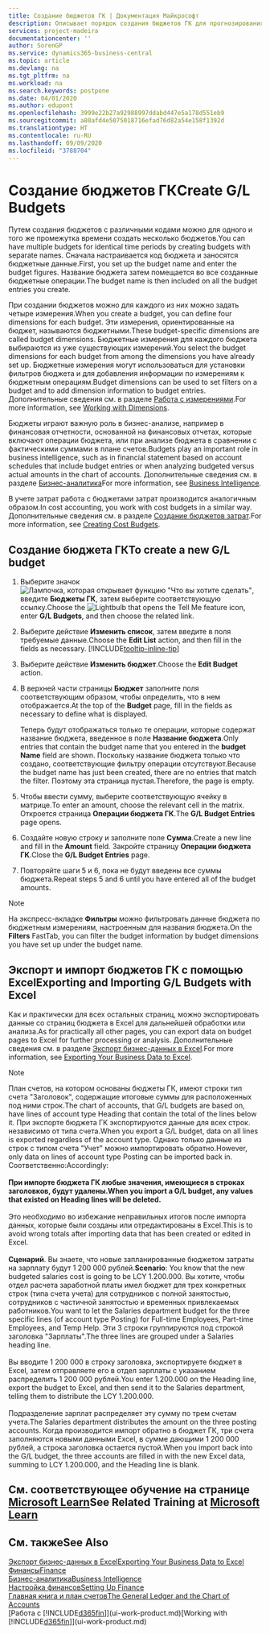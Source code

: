 ```yaml
---
title: Создание бюджетов ГК | Документация Майкрософт
description: Описывает порядок создания бюджетов ГК для прогнозирования различных финансовых действий и назначения измерений для целей бизнес-анализа.
services: project-madeira
documentationcenter: ''
author: SorenGP
ms.service: dynamics365-business-central
ms.topic: article
ms.devlang: na
ms.tgt_pltfrm: na
ms.workload: na
ms.search.keywords: postpone
ms.date: 04/01/2020
ms.author: edupont
ms.openlocfilehash: 3999e22b27a92988997ddabd447e5a178d551eb9
ms.sourcegitcommit: a80afd4e5075018716efad76d82a54e158f1392d
ms.translationtype: HT
ms.contentlocale: ru-RU
ms.lasthandoff: 09/09/2020
ms.locfileid: "3788704"
---
```

# <a name="create-gl-budgets"></a><span data-ttu-id="62424-103">Создание бюджетов ГК</span><span class="sxs-lookup"><span data-stu-id="62424-103">Create G/L Budgets</span></span>
<span data-ttu-id="62424-104">Путем создания бюджетов с различными кодами можно для одного и того же промежутка времени создать несколько бюджетов.</span><span class="sxs-lookup"><span data-stu-id="62424-104">You can have multiple budgets for identical time periods by creating budgets with separate names.</span></span> <span data-ttu-id="62424-105">Сначала настраивается код бюджета и заносятся бюджетные данные.</span><span class="sxs-lookup"><span data-stu-id="62424-105">First, you set up the budget name and enter the budget figures.</span></span> <span data-ttu-id="62424-106">Название бюджета затем помещается во все созданные бюджетные операции.</span><span class="sxs-lookup"><span data-stu-id="62424-106">The budget name is then included on all the budget entries you create.</span></span>  

<span data-ttu-id="62424-107">При создании бюджетов можно для каждого из них можно задать четыре измерения.</span><span class="sxs-lookup"><span data-stu-id="62424-107">When you create a budget, you can define four dimensions for each budget.</span></span> <span data-ttu-id="62424-108">Эти измерения, ориентированные на бюджет, называются бюджетными.</span><span class="sxs-lookup"><span data-stu-id="62424-108">These budget-specific dimensions are called budget dimensions.</span></span> <span data-ttu-id="62424-109">Бюджетные измерения для каждого бюджета выбираются из уже существующих измерений.</span><span class="sxs-lookup"><span data-stu-id="62424-109">You select the budget dimensions for each budget from among the dimensions you have already set up.</span></span> <span data-ttu-id="62424-110">Бюджетные измерения могут использоваться для установки фильтров бюджета и для добавления информации по измерениям к бюджетным операциям.</span><span class="sxs-lookup"><span data-stu-id="62424-110">Budget dimensions can be used to set filters on a budget and to add dimension information to budget entries.</span></span> <span data-ttu-id="62424-111">Дополнительные сведения см. в разделе [Работа с измерениями](finance-dimensions.md).</span><span class="sxs-lookup"><span data-stu-id="62424-111">For more information, see [Working with Dimensions](finance-dimensions.md).</span></span>

<span data-ttu-id="62424-112">Бюджеты играют важную роль в бизнес-анализе, например в финансовая отчетности, основанной на финансовых отчетах, которые включают операции бюджета, или при анализе бюджета в сравнении с фактическими суммами в плане счетов.</span><span class="sxs-lookup"><span data-stu-id="62424-112">Budgets play an important role in business intelligence, such as in financial statement based on account schedules that include budget entries or when analyzing budgeted versus actual amounts in the chart of accounts.</span></span> <span data-ttu-id="62424-113">Дополнительные сведения см. в разделе [Бизнес-аналитика](bi.md)</span><span class="sxs-lookup"><span data-stu-id="62424-113">For more information, see [Business Intelligence](bi.md).</span></span>

<span data-ttu-id="62424-114">В учете затрат работа с бюджетами затрат производится аналогичным образом.</span><span class="sxs-lookup"><span data-stu-id="62424-114">In cost accounting, you work with cost budgets in a similar way.</span></span> <span data-ttu-id="62424-115">Дополнительные сведения см. в разделе [Создание бюджетов затрат](finance-create-cost-budgets.md).</span><span class="sxs-lookup"><span data-stu-id="62424-115">For more information, see [Creating Cost Budgets](finance-create-cost-budgets.md).</span></span>    

## <a name="to-create-a-new-gl-budget"></a><span data-ttu-id="62424-116">Создание бюджета ГК</span><span class="sxs-lookup"><span data-stu-id="62424-116">To create a new G/L budget</span></span>  
1. <span data-ttu-id="62424-117">Выберите значок ![Лампочка, которая открывает функцию "Что вы хотите сделать"](media/ui-search/search_small.png "Что вы хотите сделать"), введите **Бюджеты ГК**, затем выберите соответствующую ссылку.</span><span class="sxs-lookup"><span data-stu-id="62424-117">Choose the ![Lightbulb that opens the Tell Me feature](media/ui-search/search_small.png "Tell me what you want to do") icon, enter **G/L Budgets**, and then choose the related link.</span></span>  
2. <span data-ttu-id="62424-118">Выберите действие **Изменить список**, затем введите в поля требуемые данные.</span><span class="sxs-lookup"><span data-stu-id="62424-118">Choose the **Edit List** action, and then fill in the fields as necessary.</span></span> [!INCLUDE[tooltip-inline-tip](includes/tooltip-inline-tip_md.md)]  
3. <span data-ttu-id="62424-119">Выберите действие **Изменить бюджет**.</span><span class="sxs-lookup"><span data-stu-id="62424-119">Choose the **Edit Budget** action.</span></span>
4. <span data-ttu-id="62424-120">В верхней части страницы **Бюджет** заполните поля соответствующим образом, чтобы определить, что в нем отображается.</span><span class="sxs-lookup"><span data-stu-id="62424-120">At the top of the **Budget** page, fill in the fields as necessary to define what is displayed.</span></span>  

    <span data-ttu-id="62424-121">Теперь будут отображаться только те операции, которые содержат название бюджета, введенное в поле **Название бюджета**.</span><span class="sxs-lookup"><span data-stu-id="62424-121">Only entries that contain the budget name that you entered in the **budget Name** field are shown.</span></span> <span data-ttu-id="62424-122">Поскольку название бюджета только что создано, соответствующие фильтру операции отсутствуют.</span><span class="sxs-lookup"><span data-stu-id="62424-122">Because the budget name has just been created, there are no entries that match the filter.</span></span> <span data-ttu-id="62424-123">Поэтому эта страница пустая.</span><span class="sxs-lookup"><span data-stu-id="62424-123">Therefore, the page is empty.</span></span>  
5. <span data-ttu-id="62424-124">Чтобы ввести сумму, выберите соответствующую ячейку в матрице.</span><span class="sxs-lookup"><span data-stu-id="62424-124">To enter an amount, choose the relevant cell in the matrix.</span></span> <span data-ttu-id="62424-125">Откроется страница **Операции бюджета ГК**.</span><span class="sxs-lookup"><span data-stu-id="62424-125">The **G/L Budget Entries** page opens.</span></span>  
6. <span data-ttu-id="62424-126">Создайте новую строку и заполните поле **Сумма**.</span><span class="sxs-lookup"><span data-stu-id="62424-126">Create a new line and fill in the **Amount** field.</span></span> <span data-ttu-id="62424-127">Закройте страницу **Операции бюджета ГК**.</span><span class="sxs-lookup"><span data-stu-id="62424-127">Close the **G/L Budget Entries** page.</span></span>  
7. <span data-ttu-id="62424-128">Повторяйте шаги 5 и 6, пока не будут введены все суммы бюджета.</span><span class="sxs-lookup"><span data-stu-id="62424-128">Repeat steps 5 and 6 until you have entered all of the budget amounts.</span></span>  

> [!NOTE]  
>  <span data-ttu-id="62424-129">На экспресс-вкладке **Фильтры** можно фильтровать данные бюджета по бюджетным измерениям, настроенным для названия бюджета.</span><span class="sxs-lookup"><span data-stu-id="62424-129">On the **Filters** FastTab, you can filter the budget information by budget dimensions you have set up under the budget name.</span></span>

## <a name="exporting-and-importing-gl-budgets-with-excel"></a><span data-ttu-id="62424-130">Экспорт и импорт бюджетов ГК с помощью Excel</span><span class="sxs-lookup"><span data-stu-id="62424-130">Exporting and Importing G/L Budgets with Excel</span></span>
<span data-ttu-id="62424-131">Как и практически для всех остальных страниц, можно экспортировать данные со страниц бюджета в Excel для дальнейшей обработки или анализа.</span><span class="sxs-lookup"><span data-stu-id="62424-131">As for practically all other pages, you can export data on budget pages to Excel for further processing or analysis.</span></span> <span data-ttu-id="62424-132">Дополнительные сведения см. в разделе [Экспорт бизнес-данных в Excel](about-export-data.md).</span><span class="sxs-lookup"><span data-stu-id="62424-132">For more information, see [Exporting Your Business Data to Excel](about-export-data.md).</span></span>

> [!NOTE]
> <span data-ttu-id="62424-133">План счетов, на котором основаны бюджеты ГК, имеют строки тип счета "Заголовок", содержащие итоговые суммы для расположенных под ними строк.</span><span class="sxs-lookup"><span data-stu-id="62424-133">The chart of accounts, that G/L budgets are based on, have lines of account type Heading that contain the total of the lines below it.</span></span> <span data-ttu-id="62424-134">При экспорте бюджета ГК экспортируются данные для всех строк. независимо от типа счета.</span><span class="sxs-lookup"><span data-stu-id="62424-134">When you export a G/L budget, data on all lines is exported regardless of the account type.</span></span> <span data-ttu-id="62424-135">Однако только данные из строк с типом счета "Учет" можно импортировать обратно.</span><span class="sxs-lookup"><span data-stu-id="62424-135">However, only data on lines of account type Posting can be imported back in.</span></span> <span data-ttu-id="62424-136">Соответственно:</span><span class="sxs-lookup"><span data-stu-id="62424-136">Accordingly:</span></span> <br /><br /> <span data-ttu-id="62424-137">**При импорте бюджета ГК любые значения, имеющиеся в строках заголовков, будут удалены.**</span><span class="sxs-lookup"><span data-stu-id="62424-137">**When you import a G/L budget, any values that existed on Heading lines will be deleted.**</span></span> <br /><br /> <span data-ttu-id="62424-138">Это необходимо во избежание неправильных итогов после импорта данных, которые были созданы или отредактированы в Excel.</span><span class="sxs-lookup"><span data-stu-id="62424-138">This is to avoid wrong totals after importing data that has been created or edited in Excel.</span></span><br /><br /> <span data-ttu-id="62424-139">**Сценарий**. Вы знаете, что новые запланированные бюджетом затраты на зарплату будут 1 200 000 рублей.</span><span class="sxs-lookup"><span data-stu-id="62424-139">**Scenario**: You know that the new budgeted salaries cost is going to be LCY 1.200.000.</span></span> <span data-ttu-id="62424-140">Вы хотите, чтобы отдел расчета заработной платы имел бюджет для трех конкретных строк (типа счета учета) для сотрудников с полной занятостью, сотрудников с частичной занятостью и временных привлекаемых работников.</span><span class="sxs-lookup"><span data-stu-id="62424-140">You want to let the Salaries department budget for the three specific lines (of account type Posting) for Full-time Employees, Part-time Employees, and Temp Help.</span></span> <span data-ttu-id="62424-141">Эти 3 строки группируются под строкой заголовка "Зарплаты".</span><span class="sxs-lookup"><span data-stu-id="62424-141">The three lines are grouped under a Salaries heading line.</span></span><br /><br /><span data-ttu-id="62424-142">Вы вводите 1 200 000 в строку заголовка, экспортируете бюджет в Excel, затем отправляете его в отдел зарплаты с указанием распределить 1 200 000 рублей.</span><span class="sxs-lookup"><span data-stu-id="62424-142">You enter 1.200.000 on the Heading line, export the budget to Excel, and then send it to the Salaries department, telling them to distribute the LCY 1.200.000.</span></span><br /><br /> <span data-ttu-id="62424-143">Подразделение зарплат распределяет эту сумму по трем счетам учета.</span><span class="sxs-lookup"><span data-stu-id="62424-143">The Salaries department distributes the amount on the three posting accounts.</span></span> <span data-ttu-id="62424-144">Когда производится импорт обратно в бюджет ГК, три счета заполняются новыми данными Excel, в сумме дающими 1 200 000 рублей, а строка заголовка остается пустой.</span><span class="sxs-lookup"><span data-stu-id="62424-144">When you import back into the G/L budget, the three accounts are filled in with the new Excel data, summing to LCY 1.200.000, and the Heading line is blank.</span></span>

## <a name="see-related-training-at-microsoft-learn"></a><span data-ttu-id="62424-145">См. соответствующее обучение на странице [Microsoft Learn](/learn/modules/budgets-exchange-rates-dynamics-365-business-central/index)</span><span class="sxs-lookup"><span data-stu-id="62424-145">See Related Training at [Microsoft Learn](/learn/modules/budgets-exchange-rates-dynamics-365-business-central/index)</span></span>

## <a name="see-also"></a><span data-ttu-id="62424-146">См. также</span><span class="sxs-lookup"><span data-stu-id="62424-146">See Also</span></span>
[<span data-ttu-id="62424-147">Экспорт бизнес-данных в Excel</span><span class="sxs-lookup"><span data-stu-id="62424-147">Exporting Your Business Data to Excel</span></span>](about-export-data.md)  
[<span data-ttu-id="62424-148">Финансы</span><span class="sxs-lookup"><span data-stu-id="62424-148">Finance</span></span>](finance.md)  
[<span data-ttu-id="62424-149">Бизнес-аналитика</span><span class="sxs-lookup"><span data-stu-id="62424-149">Business Intelligence</span></span>](bi.md)  
[<span data-ttu-id="62424-150">Настройка финансов</span><span class="sxs-lookup"><span data-stu-id="62424-150">Setting Up Finance</span></span>](finance-setup-finance.md)  
[<span data-ttu-id="62424-151">Главная книга и план счетов</span><span class="sxs-lookup"><span data-stu-id="62424-151">The General Ledger and the Chart of Accounts</span></span>](finance-general-ledger.md)  
<span data-ttu-id="62424-152">[Работа с [!INCLUDE[d365fin](includes/d365fin_md.md)]](ui-work-product.md)</span><span class="sxs-lookup"><span data-stu-id="62424-152">[Working with [!INCLUDE[d365fin](includes/d365fin_md.md)]](ui-work-product.md)</span></span>  
